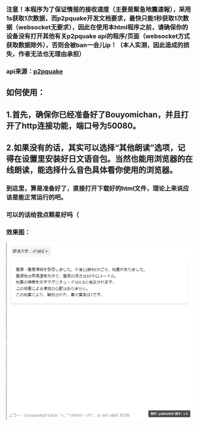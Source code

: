 ### 注意！本程序为了保证情报的接收速度（主要是緊急地震速報），采用1s获取1次数据，而p2pquake开发文档要求，最快只能1秒获取1次数据（websocket无要求），因此在使用本html程序之前，请确保你的设备没有打开其他有关p2pquake api的程序/页面（websocket方式获取数据除外），否则会被ban一会儿ip！（本人实测，因此造成的损失，作者无法也无理由承担）
### api来源：[p2pquake](https://www.p2pquake.net/develop/json_api_v2/)
## 如何使用：
## 1.首先，确保你已经准备好了Bouyomichan，并且打开了http连接功能，端口号为50080。
## 2.如果没有的话，其实可以选择“其他朗读”选项，记得在设置里安装好日文语音包。当然也能用浏览器的在线朗读，能选择什么音色具体看你使用的浏览器。
### 到这里，算是准备好了，直接打开下载好的html文件，理论上来说应该是能正常运行的吧。
### 可以的话给我点颗星好吗（
### 效果图：
![image](https://raw.githubusercontent.com/pulimo999/other/refs/heads/main/p2pquakeTalk1.0.png)
